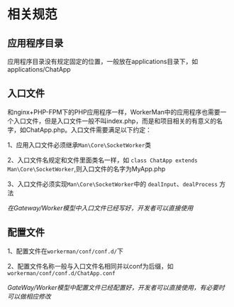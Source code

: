 # 相关规范

## 应用程序目录

应用程序目录没有规定固定的位置，一般放在applications目录下，如applications/ChatApp

## 入口文件

和nginx+PHP-FPM下的PHP应用程序一样，WorkerMan中的应用程序也需要一个入口文件，但是入口文件一般不叫index.php，而是和项目相关的有意义的名字，如ChatApp.php。入口文件需要满足以下约定：

1、应用入口文件必须继承```Man\Core\SocketWorker```类

2、入口文件名规定和文件里面类名一样，如 ```class ChatApp extends Man\Core\SocketWorker```,则入口文件的名字为MyApp.php

3、入口文件必须实现```Man\Core\SocketWorker```中的 ```dealInput```、```dealProcess``` 方法

*在Gateway/Worker模型中入口文件已经写好，开发者可以直接使用*

## 配置文件

1、配置文件在```workerman/conf/conf.d/```下

2、配置文件名称一般与入口文件名相同并以conf为后缀，如```workerman/conf/conf.d/ChatApp.conf```

*GateWay/Worker模型中配置文件已经配置好，开发者可以直接使用，有必要时可以做相应修改*




